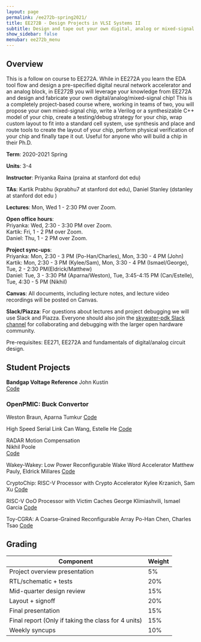 ```yaml
---
layout: page
permalink: /ee272b-spring2021/
title: EE272B - Design Projects in VLSI Systems II
subtitle: Design and tape out your own digital, analog or mixed-signal chip in an open-source technology! 
show_sidebar: false
menubar: ee272b_menu
---
```

## Overview
This is a follow on course to EE272A. While in EE272A you learn the EDA tool flow and design a pre-specified digital neural network accelerator and an analog block, in EE272B you will leverage your knowledge from EE272A and design and fabricate your own digital/analog/mixed-signal chip! This is a completely project-based course where, working in teams of two, you will propose your own mixed-signal chip, write a Verilog or a synthesizable C++ model of your chip, create a testing/debug strategy for your chip, wrap custom layout to fit into a standard cell system, use synthesis and place and route tools to create the layout of your chip, perform physical verification of your chip and finally tape it out. Useful for anyone who will build a chip in their Ph.D. 

**Term**: 2020-2021 Spring  

**Units**: 3-4  

**Instructor**: Priyanka Raina (praina at stanford dot edu)  

**TAs**: Kartik Prabhu (kprabhu7 at stanford dot edu), Daniel Stanley (dstanley at stanford dot edu )  

**Lectures**: Mon, Wed 1 - 2:30 PM over Zoom.   

**Open office hours**:  
Priyanka: Wed, 2:30 - 3:30 PM over Zoom.  
Kartik: Fri, 1 - 2 PM over Zoom.  
Daniel: Thu, 1 - 2 PM over Zoom.  

**Project sync-ups**:   
Priyanka:	Mon, 2:30 - 3 PM (Po-Han/Charles), Mon, 3:30 - 4 PM (John)  
Kartik:	Mon, 2:30 - 3 PM (Kylee/Sam), Mon, 3:30 - 4 PM (Ismael/George), Tue, 2 - 2:30 PM(Eldrick/Matthew)  
Daniel:	Tue, 3 - 3:30 PM (Aparna/Weston), Tue, 3:45-4:15 PM (Can/Estelle), Tue, 4:30 - 5 PM (Nikhil)  

**Canvas**: All documents, including lecture notes, and lecture video recordings will be posted on Canvas.     

**Slack/Piazza**: For questions about lectures and project debugging we will use Slack and Piazza. Everyone should also join the [skywater-pdk Slack channel](https://invite.skywater.tools/) for collaborating and debugging with the larger open hardware community.  

Pre-requisites: EE271, EE272A and fundamentals of digital/analog circuit design.

## Student Projects
**Bandgap Voltage Reference**
John Kustin  
[Code](https://github.com/johnkustin/ee272b)

### OpenPMIC: Buck Convertor
Weston Braun, Aparna Tumkur
[Code](https://github.com/westonb/open-pmic)

High Speed Serial Link
Can Wang, Estelle He
[Code](https://github.com/CansWang/open-source-phy_SKY130)

RADAR Motion Compensation  
Nikhil Poole  
[Code](https://code.stanford.edu/nhpoole/ee272b_mixed_signal_mmwave_accelerator.git)

Wakey-Wakey: Low Power Reconfigurable Wake Word Accelerator
Matthew Pauly, Eldrick Millares
[Code](https://github.com/eldrickm/wakey_wakey)

CryptoChip: RISC-V Processor with Crypto Accelerator
Kylee Krzanich, Sam Xu
[Code](https://github.com/krsandwich/EE272B)

RISC-V OoO Processor with Victim Caches
George Klimiashvili, Ismael Garcia
[Code](https://code.stanford.edu/igarc774/ee-272b-ooo-processor-project)

Toy-CGRA: A Coarse-Grained Reconfigurable Array
Po-Han Chen, Charles Tsao
[Code](https://github.com/chtsao8/ee272b_CGRA)


## Grading	 

| Component | Weight |
| --------  | ------ |
|Project overview presentation|	5% |  
|RTL/schematic + tests|	20%|  
|Mid-quarter design review|	15%|  
|Layout + signoff|	20%|  
|Final presentation|	15%|  
|Final report (Only if taking the class for 4 units)|	15%|  
|Weekly syncups|	10%|  

